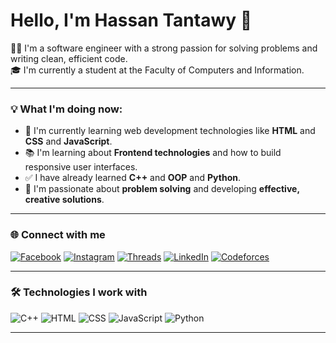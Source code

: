 # Hello, I'm Hassan Tantawy 👋

👨‍💻 I'm a software engineer with a strong passion for solving problems and writing clean, efficient code.  
🎓 I'm currently a student at the Faculty of Computers and Information.

---

### 💡 What I'm doing now:

- 🧠 I'm currently learning web development technologies like **HTML** and **CSS** and **JavaScript**.
- 📚 I'm learning about **Frontend technologies** and how to build responsive user interfaces.
- ✅ I have already learned **C++** and **OOP** and **Python**.
- 🎯 I'm passionate about **problem solving** and developing **effective, creative solutions**.

---

### 🌐 Connect with me

[![Facebook](https://img.shields.io/badge/Facebook-1877F2?style=for-the-badge&logo=facebook&logoColor=white)](https://www.facebook.com/hassan.tantawy.794?mibextid=wwXIfr)
[![Instagram](https://img.shields.io/badge/Instagram-E4405F?style=for-the-badge&logo=instagram&logoColor=white)](https://www.instagram.com/hassan.tantawy.794?igsh=MWNrMmw3cnJ5bnhlaA%3D%3D&utm_source=qr)
[![Threads](https://img.shields.io/badge/Threads-000000?style=for-the-badge&logo=threads&logoColor=white)](https://www.threads.com/@hassan.tantawy.794?igshid=NTc4MTIwNjQ2YQ==)
[![LinkedIn](https://img.shields.io/badge/LinkedIn-0A66C2?style=for-the-badge&logo=linkedin&logoColor=white)](https://www.linkedin.com/in/hassan-tantawy-39ab27363)
[![Codeforces](https://img.shields.io/badge/Codeforces-Hassan--Tantawy-blue?style=flat-square&logo=codeforces)](https://codeforces.com/profile/Hassan-Tantawy)


---

### 🛠️ Technologies I work with

![C++](https://img.shields.io/badge/C++-00599C?style=flat-square&logo=c%2b%2b&logoColor=white)
![HTML](https://img.shields.io/badge/HTML5-E34F26?style=flat-square&logo=html5&logoColor=white)
![CSS](https://img.shields.io/badge/CSS3-1572B6?style=flat-square&logo=css3&logoColor=white)
![JavaScript](https://img.shields.io/badge/JavaScript-F7DF1E?style=flat-square&logo=javascript&logoColor=black)
![Python](https://img.shields.io/badge/Python-3776AB?style=flat-square&logo=python&logoColor=white)

---
